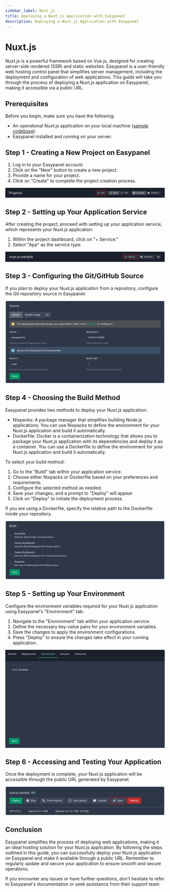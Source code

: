 ```yaml
---
sidebar_label: Nuxt.js
title: Deploying a Nuxt.js Application with Easypanel
description: Deploying a Nuxt.js Application with Easypanel
---
```


# Nuxt.js

Nuxt.js is a powerful framework based on Vue.js, designed for creating server-side rendered (SSR) and static websites. Easypanel is a user-friendly web hosting control panel that simplifies server management, including the deployment and configuration of web applications. This guide will take you through the process of deploying a Nuxt.js application on Easypanel, making it accessible via a public URL.

## Prerequisites

Before you begin, make sure you have the following:

- An operational Nuxt.js application on your local machine ([sample codebase](https://github.com/easypanel-io/nuxt-js-sample)).
- Easypanel installed and running on your server.

## Step 1 - Creating a New Project on Easypanel

1. Log in to your Easypanel account.
2. Click on the "New" button to create a new project.
3. Provide a name for your project.
4. Click on "Create" to complete the project creation process.

![New Project](./new-project.png)

## Step 2 - Setting up Your Application Service

After creating the project, proceed with setting up your application service, which represents your Nuxt.js application:

1. Within the project dashboard, click on "+ Service."
2. Select "App" as the service type.

![New App](./new-app.png)

## Step 3 - Configuring the Git/GitHub Source

If you plan to deploy your Nuxt.js application from a repository, configure the Git repository source in Easypanel:

![Set Git Source](./source-panel.png)

## Step 4 - Choosing the Build Method

Easypanel provides two methods to deploy your Nuxt.js application:

- Nixpacks: A package manager that simplifies building Node.js applications. You can use Nixpacks to define the environment for your Nuxt.js application and build it automatically.
- Dockerfile: Docker is a containerization technology that allows you to package your Nuxt.js application with its dependencies and deploy it as a container. You can use a Dockerfile to define the environment for your Nuxt.js application and build it automatically.

To select your build method:

1. Go to the "Build" tab within your application service.
2. Choose either Nixpacks or Dockerfile based on your preferences and requirements.
3. Configure the selected method as needed.
4. Save your changes, and a prompt to "Deploy" will appear.
5. Click on "Deploy" to initiate the deployment process.

If you are using a Dockerfile, specify the relative path to the Dockerfile inside your repository.

![Build Method](./build.png)

## Step 5 - Setting up Your Environment

Configure the environment variables required for your Nuxt.js application using Easypanel's "Environment" tab:

1. Navigate to the "Environment" tab within your application service.
2. Define the necessary key-value pairs for your environment variables.
3. Save the changes to apply the environment configurations.
4. Press "Deploy" to ensure the changes take effect in your running application.

![Environment Setup](./environment.png)

## Step 6 - Accessing and Testing Your Application

Once the deployment is complete, your Nuxt.js application will be accessible through the public URL generated by Easypanel.

![Accessing Application](./open.png)

## Conclusion

Easypanel simplifies the process of deploying web applications, making it an ideal hosting solution for your Nuxt.js application. By following the steps outlined in this guide, you can successfully deploy your Nuxt.js application on Easypanel and make it available through a public URL. Remember to regularly update and secure your application to ensure smooth and secure operations.

If you encounter any issues or have further questions, don't hesitate to refer to Easypanel's documentation or seek assistance from their support team
